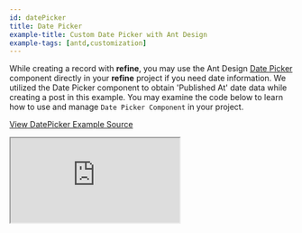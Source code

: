 ```yaml
---
id: datePicker
title: Date Picker
example-title: Custom Date Picker with Ant Design
example-tags: [antd,customization]
---
```


While creating a record with **refine**, you may use the Ant Design [Date Picker](https://ant.design/components/date-picker/) component directly in your **refine** project if you need date information. We utilized the Date Picker component to obtain 'Published At' date data while creating a post in this example. You may examine the code below to learn how to use and manage `Date Picker Component` in your project.

[View DatePicker Example Source](https://github.com/pankod/refine/tree/master/examples/inputs/datePicker)

<iframe loading="lazy" src="https://stackblitz.com//github/pankod/refine/tree/master/examples/inputs/datePicker/?embed=1&view=preview&theme=dark&preset=node&ctl=1"
     style={{width: "100%", height:"80vh", border: "0px", borderRadius: "8px", overflow:"hidden"}}
     title="refine-date-picker-example"
     allow="accelerometer; ambient-light-sensor; camera; encrypted-media; geolocation; gyroscope; hid; microphone; midi; payment; usb; vr; xr-spatial-tracking"
     sandbox="allow-forms allow-modals allow-popups allow-presentation allow-same-origin allow-scripts"
   ></iframe>
